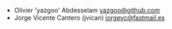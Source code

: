 * Olivier 'yazgoo' Abdesselam <yazgoo@github.com>
* Jorge Vicente Cantero (jvican) <jorgevc@fastmail.es>
